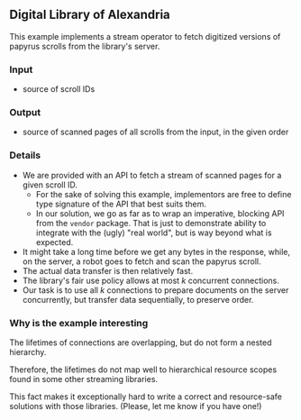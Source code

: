 ## Digital Library of Alexandria

This example implements a stream operator to fetch digitized versions of papyrus scrolls from the library's server.

### Input

 - source of scroll IDs
 
### Output

 - source of scanned pages of all scrolls from the input, in the given order
 
### Details

 - We are provided with an API to fetch a stream of scanned pages for a given scroll ID. 
   - For the sake of solving this example, implementors are free to define type signature of the API that best suits them.
   - In our solution, we go as far as to wrap an imperative, blocking API from the `vendor` package. That is just to demonstrate ability to integrate with the (ugly) "real world", but is way beyond what is expected.
 - It might take a long time before we get any bytes in the response, while, on the server, a robot goes to fetch and scan the papyrus scroll.
 - The actual data transfer is then relatively fast.
 - The library's fair use policy allows at most _k_ concurrent connections.
 - Our task is to use all _k_ connections to prepare documents on the server concurrently, but transfer data sequentially, to preserve order.

### Why is the example interesting

The lifetimes of connections are overlapping, but do not form a nested hierarchy.

Therefore, the lifetimes do not map well to hierarchical resource scopes found in some other streaming libraries.

This fact makes it exceptionally hard to write a correct and resource-safe solutions with those libraries. (Please, let me know if you have one!)
